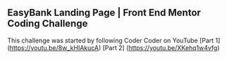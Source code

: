 ## EasyBank Landing Page | Front End Mentor Coding Challenge

This challenge was started by following Coder Coder on YouTube
[Part 1] (https://youtu.be/8w_kHIAkucA)
[Part 2] (https://youtu.be/XKehq1w4vfg)